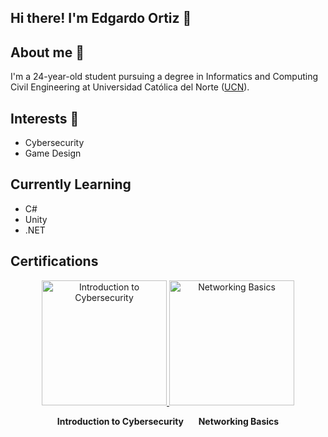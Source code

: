 ## Hi there! I'm Edgardo Ortiz 👋

## About me 👀
I'm a 24-year-old student pursuing a degree in Informatics and Computing Civil Engineering at Universidad Católica del Norte ([UCN](https://www.ucn.cl/)).

## Interests 🎉
- Cybersecurity
- Game Design

## Currently Learning
- C#
- Unity
- .NET

## Certifications 

<p align="center">
  <a href="https://www.credly.com/badges/87038e0d-39e2-4179-8562-270664ac11bd/public_url">
    <img src="https://images.credly.com/images/af8c6b4e-fc31-47c4-8dcb-eb7a2065dc5b/I2CS__1_.png" alt="Introduction to Cybersecurity" width="200"/>
  </a>
  <a href="https://www.credly.com/badges/de1bbfd7-10db-40ee-8a81-29645d2167ed/public_url">
    <img src="https://images.credly.com/images/5bdd6a39-3e03-4444-9510-ecff80c9ce79/image.png" alt="Networking Basics" width="200"/>
  </a>
</p>

<p align="center">
  <strong>Introduction to Cybersecurity</strong> &nbsp;&nbsp;&nbsp;&nbsp; <strong>Networking Basics</strong>
</p>


